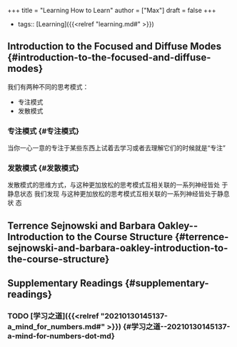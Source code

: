 +++
title = "Learning How to Learn"
author = ["Max"]
draft = false
+++

-   tags:: [Learning]({{<relref "learning.md#" >}})


## Introduction to the Focused and Diffuse Modes {#introduction-to-the-focused-and-diffuse-modes}

我们有两种不同的思考模式：

-   专注模式
-   发散模式


### 专注模式 {#专注模式}

当你一心一意的专注于某些东西上试着去学习或者去理解它们的时候就是“专注”


### 发散模式 {#发散模式}

发散模式的思维方式，与这种更加放松的思考模式互相关联的一系列神经皆处
于静息状态 我们发现 与这种更加放松的思考模式互相关联的一系列神经皆处于静息状
态


## Terrence Sejnowski and Barbara Oakley--Introduction to the Course Structure {#terrence-sejnowski-and-barbara-oakley-introduction-to-the-course-structure}


## Supplementary Readings {#supplementary-readings}


### <span class="org-todo todo TODO">TODO</span> [学习之道]({{<relref "20210130145137-a_mind_for_numbers.md#" >}}) {#学习之道--20210130145137-a-mind-for-numbers-dot-md}

